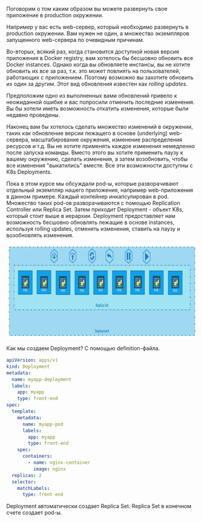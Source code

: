 Поговорим о том каким образом вы можете развернуть свое приложение в production окружении.

Например у вас есть web-сервер, который необходимо развернуть в production окружении. Вам нужен не один, а множество экземпляров запущенного web-сервера по очевидным причинам.

Во-вторых, всякий раз, когда становится доступной новая версия приложения в Docker registry, вам хотелось бы бесшовно обновить все Docker instances. Однако когда вы обновляете инстансы, вы не хотите обновить их все за раз, т.к. это может повлиять на пользователей, работающих с приложением. Поэтому возможно вы захотите обновить их один за другим. Этот вид обновления известен как *rolling updates*.

Предположим одно из выполненных вами обновлений привело к неожиданной ошибке и вас попросили отменить последние изменения. Вы бы хотели иметь возможность откатить изменения, которые были недавно проведены.

Наконец вам бы хотелось сделать множество изменений в окружении, таких как обновление версии лежащего в основе (underlying) web-сервера, масштабирование окружения, изменение распределения ресурсов и т.д. Вы не хотите применять каждое изменения немедленно после запуска команды. Вместо этого вы хотите применить паузу к вашему окружению, сделать изменения, а затем возобновить, чтобы все изменения "выкатились" вместе. Все эти возможности доступны с K8s Deployments.

Пока в этом курсе мы обсуждали pod-ы, которые разворачивают отдельный экземпляр нашего приложения, например web-приложения в данном примере. Каждый контейнер инкапсулирован в pod. Множество таких pod-ов разворачиваются с помощью Replication Controller или Replica Set. Затем приходит Deployment - объект K8s, который стоит выше в иерархии. Deployment предоставляет нам возможность бесшовно обновлять лежащие в основе instances, используя rolling updates, отменять изменения, ставить на паузу и возобновлять изменения.

<img src="image.png" width="800" height="250"><br>

Как мы создаем Deployment? С помощью definition-файла.

```yaml
apiVersion: apps/v1
kind: Deployment
metadata:
  name: myapp-deployment
  labels:
    app: myapp
    type: front-end
spec:
  template:
    metadata:
      name: myapp-pod
      labels:
        app: myapp
        type: front-end
    spec:
      containers:
        - name: nginx-container
          image: nginx
  replicas: 2
  selector:
    matchLabels:
      type: front-end
```

Deployment автоматически создает Replica Set. Replica Set в конечном счете создает pod-ы.